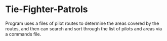 # Tie-Fighter-Patrols
Program uses a files of pilot routes to determine the areas covered by the routes, and then can search and sort through the list of pilots and areas via a commands file.
